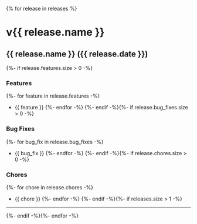 {% for release in releases %}
# v{{ release.name }}

## {{ release.name }} ({{ release.date }})
{%- if release.features.size > 0 -%}

### Features

{%- for feature in release.features -%}
- {{ feature }}
{%- endfor -%}
{%- endif -%}{%- if release.bug_fixes.size > 0 -%}

### Bug Fixes

{%- for bug_fix in release.bug_fixes -%}
- {{ bug_fix }}
{%- endfor -%}
{%- endif -%}{%- if release.chores.size > 0 -%}

### Chores

{%- for chore in release.chores -%}
- {{ chore }}
{%- endfor -%}
{%- endif -%}{%- if releases.size > 1 -%}

---
{%- endif -%}{%- endfor -%}